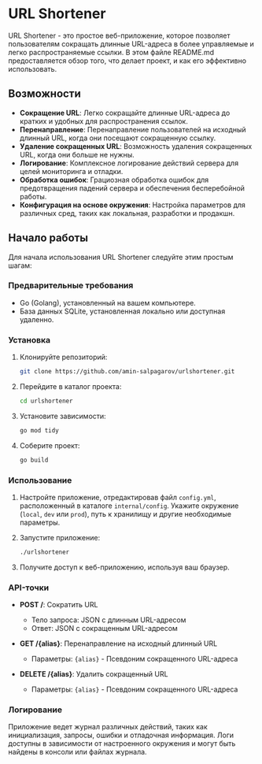 # URL Shortener

URL Shortener - это простое веб-приложение, которое позволяет пользователям сокращать длинные URL-адреса в более управляемые и легко распространяемые ссылки. В этом файле README.md предоставляется обзор того, что делает проект, и как его эффективно использовать.

## Возможности

- **Сокращение URL**: Легко сокращайте длинные URL-адреса до кратких и удобных для распространения ссылок.
- **Перенаправление**: Перенаправление пользователей на исходный длинный URL, когда они посещают сокращенную ссылку.
- **Удаление сокращенных URL**: Возможность удаления сокращенных URL, когда они больше не нужны.
- **Логирование**: Комплексное логирование действий сервера для целей мониторинга и отладки.
- **Обработка ошибок**: Грациозная обработка ошибок для предотвращения падений сервера и обеспечения бесперебойной работы.
- **Конфигурация на основе окружения**: Настройка параметров для различных сред, таких как локальная, разработки и продакшн.

## Начало работы

Для начала использования URL Shortener следуйте этим простым шагам:

### Предварительные требования

- Go (Golang), установленный на вашем компьютере.
- База данных SQLite, установленная локально или доступная удаленно.

### Установка

1. Клонируйте репозиторий:

    ```bash
    git clone https://github.com/amin-salpagarov/urlshortener.git
    ```

2. Перейдите в каталог проекта:

    ```bash
    cd urlshortener
    ```

3. Установите зависимости:

    ```bash
    go mod tidy
    ```

4. Соберите проект:

    ```bash
    go build
    ```

### Использование

1. Настройте приложение, отредактировав файл `config.yml`, расположенный в каталоге `internal/config`. Укажите окружение (`local`, `dev` или `prod`), путь к хранилищу и другие необходимые параметры.

2. Запустите приложение:

    ```bash
    ./urlshortener
    ```

3. Получите доступ к веб-приложению, используя ваш браузер.

### API-точки

- **POST /**: Сократить URL
    - Тело запроса: JSON с длинным URL-адресом
    - Ответ: JSON с сокращенным URL-адресом

- **GET /{alias}**: Перенаправление на исходный длинный URL
    - Параметры: `{alias}` - Псевдоним сокращенного URL-адреса

- **DELETE /{alias}**: Удалить сокращенный URL
    - Параметры: `{alias}` - Псевдоним сокращенного URL-адреса

### Логирование

Приложение ведет журнал различных действий, таких как инициализация, запросы, ошибки и отладочная информация. Логи доступны в зависимости от настроенного окружения и могут быть найдены в консоли или файлах журнала.



